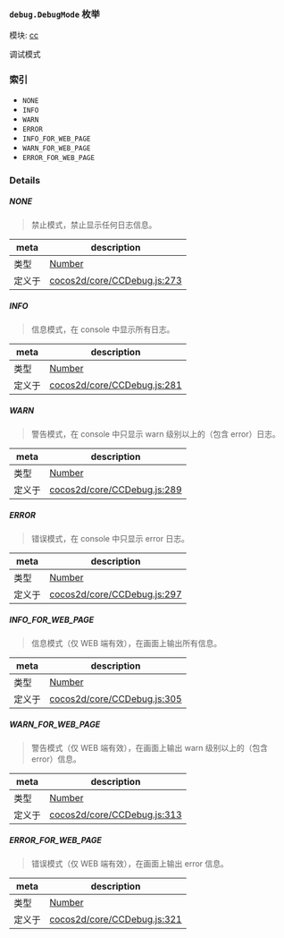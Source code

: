 ### `debug.DebugMode` 枚举



模块: [cc](../modules/cc.md)


调试模式


### 索引
  - `NONE`
  - `INFO`
  - `WARN`
  - `ERROR`
  - `INFO_FOR_WEB_PAGE`
  - `WARN_FOR_WEB_PAGE`
  - `ERROR_FOR_WEB_PAGE`

### Details


##### NONE

> 禁止模式，禁止显示任何日志信息。

| meta | description |
|------|-------------|
| 类型 | <a href="https://developer.mozilla.org/en/JavaScript/Reference/Global_Objects/Number" class="crosslink external" target="_blank">Number</a> |
| 定义于 | [cocos2d/core/CCDebug.js:273](https://github.com/cocos-creator/engine/blob/d0482bb5bc3819110e43cdd03a3459bd80914b74/cocos2d/core/CCDebug.js#L273) |



##### INFO

> 信息模式，在 console 中显示所有日志。

| meta | description |
|------|-------------|
| 类型 | <a href="https://developer.mozilla.org/en/JavaScript/Reference/Global_Objects/Number" class="crosslink external" target="_blank">Number</a> |
| 定义于 | [cocos2d/core/CCDebug.js:281](https://github.com/cocos-creator/engine/blob/d0482bb5bc3819110e43cdd03a3459bd80914b74/cocos2d/core/CCDebug.js#L281) |



##### WARN

> 警告模式，在 console 中只显示 warn 级别以上的（包含 error）日志。

| meta | description |
|------|-------------|
| 类型 | <a href="https://developer.mozilla.org/en/JavaScript/Reference/Global_Objects/Number" class="crosslink external" target="_blank">Number</a> |
| 定义于 | [cocos2d/core/CCDebug.js:289](https://github.com/cocos-creator/engine/blob/d0482bb5bc3819110e43cdd03a3459bd80914b74/cocos2d/core/CCDebug.js#L289) |



##### ERROR

> 错误模式，在 console 中只显示 error 日志。

| meta | description |
|------|-------------|
| 类型 | <a href="https://developer.mozilla.org/en/JavaScript/Reference/Global_Objects/Number" class="crosslink external" target="_blank">Number</a> |
| 定义于 | [cocos2d/core/CCDebug.js:297](https://github.com/cocos-creator/engine/blob/d0482bb5bc3819110e43cdd03a3459bd80914b74/cocos2d/core/CCDebug.js#L297) |



##### INFO_FOR_WEB_PAGE

> 信息模式（仅 WEB 端有效），在画面上输出所有信息。

| meta | description |
|------|-------------|
| 类型 | <a href="https://developer.mozilla.org/en/JavaScript/Reference/Global_Objects/Number" class="crosslink external" target="_blank">Number</a> |
| 定义于 | [cocos2d/core/CCDebug.js:305](https://github.com/cocos-creator/engine/blob/d0482bb5bc3819110e43cdd03a3459bd80914b74/cocos2d/core/CCDebug.js#L305) |



##### WARN_FOR_WEB_PAGE

> 警告模式（仅 WEB 端有效），在画面上输出 warn 级别以上的（包含 error）信息。

| meta | description |
|------|-------------|
| 类型 | <a href="https://developer.mozilla.org/en/JavaScript/Reference/Global_Objects/Number" class="crosslink external" target="_blank">Number</a> |
| 定义于 | [cocos2d/core/CCDebug.js:313](https://github.com/cocos-creator/engine/blob/d0482bb5bc3819110e43cdd03a3459bd80914b74/cocos2d/core/CCDebug.js#L313) |



##### ERROR_FOR_WEB_PAGE

> 错误模式（仅 WEB 端有效），在画面上输出 error 信息。

| meta | description |
|------|-------------|
| 类型 | <a href="https://developer.mozilla.org/en/JavaScript/Reference/Global_Objects/Number" class="crosslink external" target="_blank">Number</a> |
| 定义于 | [cocos2d/core/CCDebug.js:321](https://github.com/cocos-creator/engine/blob/d0482bb5bc3819110e43cdd03a3459bd80914b74/cocos2d/core/CCDebug.js#L321) |



